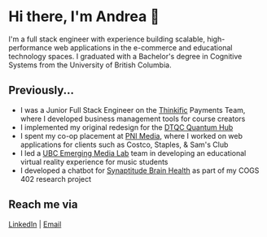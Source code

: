# Hi there, I'm Andrea 👋
I'm a full stack engineer with experience building scalable, high-performance web applications in the e-commerce and educational technology spaces. I graduated with a Bachelor's degree in Cognitive Systems from the University of British Columbia.
## Previously...
- I was a Junior Full Stack Engineer on the [Thinkific](https://www.thinkific.com/) Payments Team, where I developed business management tools for course creators
- I implemented my original redesign for the [DTQC Quantum Hub](https://github.com/dtquantumc/quantum-hub)
- I spent my co-op placement at [PNI Media](https://www.pnimedia.com/), where I worked on web applications for clients such as Costco, Staples, & Sam's Club
- I led a [UBC Emerging Media Lab](https://github.com/ubcemergingmedialab) team in developing an educational virtual reality experience for music students
- I developed a chatbot for [Synaptitude Brain Health](https://synaptitudebrainhealth.com/) as part of my COGS 402 research project
## Reach me via
[LinkedIn](https://www.linkedin.com/in/andreamtang/) | [Email](mailto:andreamtang@gmail.com)

<!--
**andreamtang/andreamtang** is a ✨ _special_ ✨ repository because its `README.md` (this file) appears on your GitHub profile.

Here are some ideas to get you started:

- 🔭 I’m currently working on ...
- 🌱 I’m currently learning ...
- 👯 I’m looking to collaborate on ...
- 🤔 I’m looking for help with ...
- 💬 Ask me about ...
- 📫 How to reach me: ...
- 😄 Pronouns: ...
- ⚡ Fun fact: ...
-->
